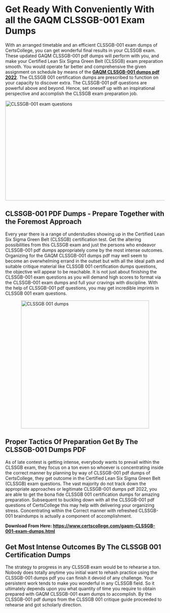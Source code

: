 <h1><strong>Get Ready With Conveniently With all the GAQM CLSSGB-001 Exam Dumps&nbsp;</strong></h1>
<p><span style="font-weight: 400;">With an arranged timetable and an efficient  CLSSGB-001 exam dumps of CertsCollege, you can get wonderful final results in your CLSSGB exam. These updated GAQM CLSSGB-001 pdf dumps will perform with you, and make your Certified Lean Six Sigma Green Belt (CLSSGB) exam preparation smooth. You would operate far better and comprehensive the given assignment on schedule by means of the <strong><a href="https://www.certscollege.com/gaqm-CLSSGB-001-exam-dumps.html">GAQM CLSSGB-001 dumps pdf 2022</a></strong>. The CLSSGB 001 certification dumps are prescribed to function on your capacity to discover extra. The  CLSSGB-001 pdf questions are powerful above and beyond. Hence, set oneself up with an inspirational perspective and accomplish the CLSSGB exam preparation job.&nbsp;</span></p>
<p><span style="font-weight: 400;"><img style="display: block; margin-left: auto; margin-right: auto;" src="https://i.ibb.co/CPDK3ps/Yellow-and-Blue-Initiative-Blog-Banner.png" alt="CLSSGB-001 exam questions" width="559" height="315" /></span></p>
<h2><strong>CLSSGB-001 PDF Dumps - Prepare Together with the Foremost Approach</strong></h2>
<p><span style="font-weight: 400;">Every year there is a range of understudies showing up in the Certified Lean Six Sigma Green Belt (CLSSGB) certification test. Get the altering possibilities from this CLSSGB exam and just the persons who endeavor CLSSGB-001 pdf dumps appropriately come by the most intense outcomes. Organizing for the GAQM CLSSGB-001 dumps pdf may well seem to become an overwhelming errand in the outset but with all the ideal path and suitable critique material like CLSSGB 001 certification dumps questions, the objective will appear to be reachable. It is not just about finishing the CLSSGB-001 exam questions as you will demand high scores to format via the CLSSGB-001 exam dumps and full your cravings with discipline. With the help of CLSSGB-001 pdf questions, you may get incredible imprints in CLSSGB 001 exam questions.</span></p>
<p><span style="font-weight: 400;"><a href="https://tinyurl.com/22jrnxcr"><img style="display: block; margin-left: auto; margin-right: auto;" src="https://i.ibb.co/9tMrhdY/Teacher-Appreciation-Invitation.png" alt="CLSSGB 001 dumps " width="404" height="404" /></a></span></p>
<h2><strong>Proper Tactics Of Preparation Get By The CLSSGB-001 Dumps PDF</strong></h2>
<p><span style="font-weight: 400;">As of late contest is getting intense, everybody wants to prevail within the CLSSGB exam, they focus on a ton even so whoever is concentrating inside the correct manner by planning by way of CLSSGB-001 pdf dumps of CertsCollege, they get outcome in the Certified Lean Six Sigma Green Belt (CLSSGB) exam questions. The vast majority do not track down the appropriate approaches or legitimate CLSSGB-001 dumps pdf 2022, you are able to get the bona fide CLSSGB 001 certification dumps for amazing preparation. Subsequent to buckling down with all the  CLSSGB-001 pdf questions of CertsCollege this may help with delivering your organizing stress. Concentrating within the Correct manner with refreshed CLSSGB-001 braindumps is actually a component of accomplishment.</span></p>
<p><span style="font-weight: 400;"><strong>Download From Here: <a href="https://www.certscollege.com/gaqm-CLSSGB-001-exam-dumps.html">https://www.certscollege.com/gaqm-CLSSGB-001-exam-dumps.html</a></strong></span></p>
<h2><strong>Get Most Intense Outcomes By The CLSSGB 001 Certification Dumps</strong></h2>
<p><span style="font-weight: 400;">The strategy to progress in any CLSSGB exam would be to rehearse a ton. Nobody does totally anytime you initial want to rehash practice using the CLSSGB-001 dumps pdf you can finish it devoid of any challenge. Your persistent work tends to make you wonderful in any CLSSGB field. So it ultimately depends upon you what quantity of time you require to obtain prepared with GAQM CLSSGB-001 exam dumps to accomplish. By the CLSSGB-001 pdf dumps from the CLSSGB 001 critique guide proceeded to rehearse and got scholarly direction.</span></p>
